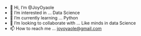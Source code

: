 - 👋 Hi, I’m @JoyOyaole
- 👀 I’m interested in ... Data Science
- 🌱 I’m currently learning ... Python
- 💞️ I’m looking to collaborate with ... Like minds in data Science
- 📫 How to reach me ... joyoyaole@gmail.com

<!---
JoyOya/JoyOya is a ✨ special ✨ repository because its `README.md` (this file) appears on your GitHub profile.
You can click the Preview link to take a look at your changes.
--->
